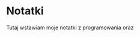 # Notatki
Tutaj wstawiam moje notatki z programowania oraz 
<!--stackedit_data:
eyJoaXN0b3J5IjpbLTI2OTAwNjQwXX0=
-->